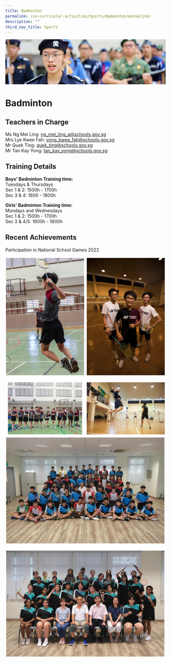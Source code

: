 ```yaml
---
title: Badminton
permalink: /co-curricular-activities/Sports/Badminton/permalink/
description: ""
third_nav_title: Sports
---
```

![](/images/CCA.jpg)

Badminton
=========

Teachers in Charge
------------------

Ms Ng Mei Ling: [ng\_mei\_ling\_a@schools.gov.sg](mailto:ng_mei_ling_a@schools.gov.sg)  
Mrs Lye Kwee Fah: [yong\_kwee\_fah@schools.gov.sg](mailto:yong_kwee_fah@schools.gov.sg)  
Mr Quek Ting: [quek\_ting@schools.gov.sg](mailto:quek_ting@schools.gov.sg)  
Mr Tan Kay Yong: [tan\_kay\_yong@schools.gov.sg](mailto:tan_kay_yong@schools.gov.sg)

Training Details
----------------

**Boys' Badminton Training time:**  
Tuesdays & Thursdays  
Sec 1 & 2: 1500h - 1700h  
Sec 3 & 4: 1600 - 1800h  
  
**Girls' Badminton Training time:**  
Mondays and Wednesdays  
Sec 1 & 2: 1500h - 1700h  
Sec 3 & 4/5: 1600h - 1800h  

Recent Achievements
-------------------

Participation in National School Games 2022

![](/images/badminton1.png)
![](/images/badminton2.png)